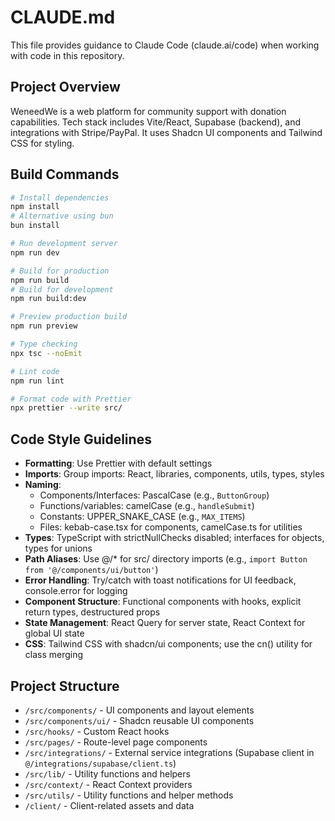 # CLAUDE.md

This file provides guidance to Claude Code (claude.ai/code) when working with code in this repository.

## Project Overview
WeneedWe is a web platform for community support with donation capabilities. Tech stack includes Vite/React, Supabase (backend), and integrations with Stripe/PayPal. It uses Shadcn UI components and Tailwind CSS for styling.

## Build Commands
```bash
# Install dependencies
npm install
# Alternative using bun
bun install

# Run development server
npm run dev

# Build for production
npm run build
# Build for development
npm run build:dev

# Preview production build
npm run preview

# Type checking
npx tsc --noEmit

# Lint code
npm run lint

# Format code with Prettier
npx prettier --write src/
```

## Code Style Guidelines
- **Formatting**: Use Prettier with default settings
- **Imports**: Group imports: React, libraries, components, utils, types, styles
- **Naming**: 
  - Components/Interfaces: PascalCase (e.g., `ButtonGroup`)
  - Functions/variables: camelCase (e.g., `handleSubmit`)
  - Constants: UPPER_SNAKE_CASE (e.g., `MAX_ITEMS`)
  - Files: kebab-case.tsx for components, camelCase.ts for utilities
- **Types**: TypeScript with strictNullChecks disabled; interfaces for objects, types for unions
- **Path Aliases**: Use @/* for src/ directory imports (e.g., `import Button from '@/components/ui/button'`)
- **Error Handling**: Try/catch with toast notifications for UI feedback, console.error for logging
- **Component Structure**: Functional components with hooks, explicit return types, destructured props
- **State Management**: React Query for server state, React Context for global UI state
- **CSS**: Tailwind CSS with shadcn/ui components; use the cn() utility for class merging

## Project Structure
- `/src/components/` - UI components and layout elements
- `/src/components/ui/` - Shadcn reusable UI components
- `/src/hooks/` - Custom React hooks
- `/src/pages/` - Route-level page components
- `/src/integrations/` - External service integrations (Supabase client in `@/integrations/supabase/client.ts`)
- `/src/lib/` - Utility functions and helpers
- `/src/context/` - React Context providers
- `/src/utils/` - Utility functions and helper methods
- `/client/` - Client-related assets and data